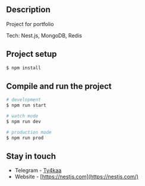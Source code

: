 
## Description
Project for portfolio

Tech: Nest.js, MongoDB, Redis
## Project setup

```bash
$ npm install
```

## Compile and run the project

```bash
# development
$ npm run start

# watch mode
$ npm run dev

# production mode
$ npm run prod
```


## Stay in touch

- Telegram - [Ty4kaa](https://t.me/ty4kaa)
- Website - [https://nestjs.com](https://nestjs.com/)
